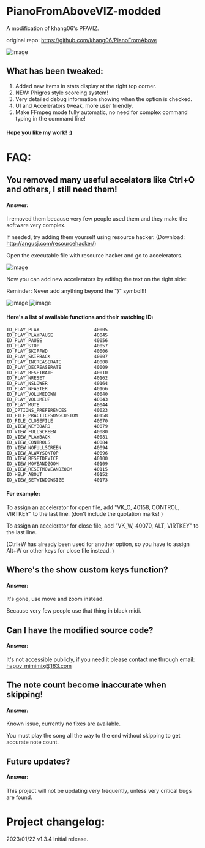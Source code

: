 # PianoFromAboveVIZ-modded
A modification of khang06's PFAVIZ. 

original repo: https://github.com/khang06/PianoFromAbove

![image](https://user-images.githubusercontent.com/107282563/213914541-30ec9f4c-08b9-41a8-811d-0616b43f2870.png)

## What has been tweaked: 
1. Added new items in stats display at the right top corner. 
2. NEW: Phigros style scoreing system! 
3. Very detailed debug information showing when the option is checked. 
4. UI and Accelerators tweak, more user friendly. 
5. Make FFmpeg mode fully automatic, no need for complex command typing in the command line! 

#### Hope you like my work! :)

# FAQ:
## You removed many useful accelators like Ctrl+O and others, I still need them! 

#### Answer: 
I removed them because very few people used them and they make the software very complex. 

If needed, try adding them yourself using resource hacker. (Download: http://angusj.com/resourcehacker/)

Open the executable file with resource hacker and go to accelerators.

![image](https://user-images.githubusercontent.com/107282563/213915043-c289d4a2-915b-4363-8f8c-0a195f529678.png)

Now you can add new accelerators by editing the text on the right side: 


Reminder: Never add anything beyond the "}" symbol!!! 

![image](https://user-images.githubusercontent.com/107282563/213915285-dbd26295-cd8f-47c1-aa3e-5c19e6694a6e.png)
![image](https://user-images.githubusercontent.com/107282563/213915363-5758d22f-6038-4bb9-98b7-98b6ac0823cb.png)


#### Here's a list of available functions and their matching ID: 
```
ID_PLAY_PLAY                    40005
ID_PLAY_PLAYPAUSE               40045
ID_PLAY_PAUSE                   40056
ID_PLAY_STOP                    40057
ID_PLAY_SKIPFWD                 40006
ID_PLAY_SKIPBACK                40007
ID_PLAY_INCREASERATE            40008
ID_PLAY_DECREASERATE            40009
ID_PLAY_RESETRATE               40010
ID_PLAY_NRESET                  40162
ID_PLAY_NSLOWER                 40164
ID_PLAY_NFASTER                 40166
ID_PLAY_VOLUMEDOWN              40040
ID_PLAY_VOLUMEUP                40043
ID_PLAY_MUTE                    40044
ID_OPTIONS_PREFERENCES          40023
ID_FILE_PRACTICESONGCUSTOM      40158
ID_FILE_CLOSEFILE               40070
ID_VIEW_KEYBOARD                40079
ID_VIEW_FULLSCREEN              40080
ID_VIEW_PLAYBACK                40081
ID_VIEW_CONTROLS                40084
ID_VIEW_NOFULLSCREEN            40094
ID_VIEW_ALWAYSONTOP             40096
ID_VIEW_RESETDEVICE             40100
ID_VIEW_MOVEANDZOOM             40109
ID_VIEW_RESETMOVEANDZOOM        40115
ID_HELP_ABOUT                   40152
ID_VIEW_SETWINDOWSIZE           40173
```

#### For example: 
To assign an accelerator for open file, add "VK_O, 40158, CONTROL, VIRTKEY" to the last line. (don't include the quotation marks! )

To assign an accelerator for close file, add "VK_W, 40070, ALT, VIRTKEY" to the last line. 

(Ctrl+W has already been used for another option, so you have to assign Alt+W or other keys for close file instead. )


## Where's the show custom keys function? 
#### Answer: 
It's gone, use move and zoom instead. 

Because very few people use that thing in black midi. 


## Can I have the modified source code? 
#### Answer: 
It's not accessible publicly, if you need it please contact me through email: happy_mimimix@163.com


## The note count become inaccurate when skipping! 
#### Answer: 
Known issue, currently no fixes are available. 

You must play the song all the way to the end without skipping to get accurate note count. 

## Future updates? 
#### Answer:
This project will not be updating very frequently, unless very critical bugs are found. 


# Project changelog: 
2023/01/22 v1.3.4 Initial release. 
